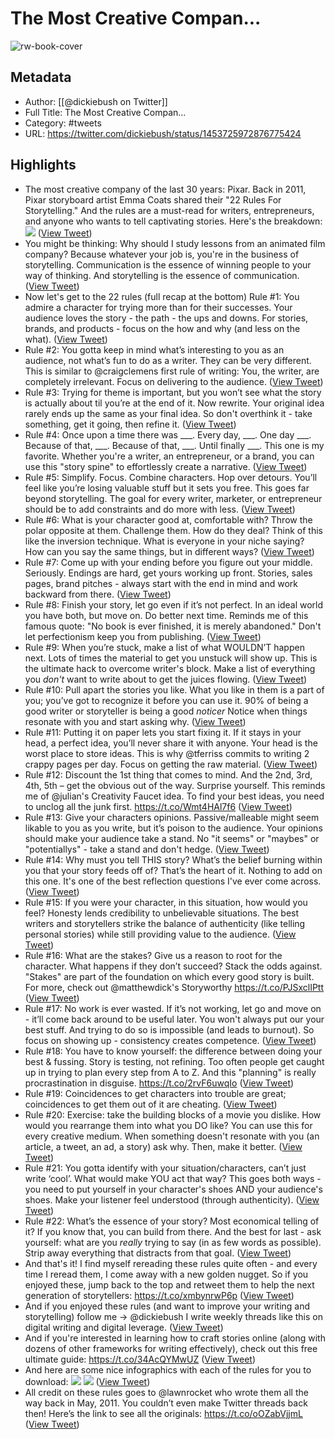 # The Most Creative Compan...

![rw-book-cover](https://pbs.twimg.com/profile_images/1369375779478462473/oA5oDI8V.jpg)

## Metadata
- Author: [[@dickiebush on Twitter]]
- Full Title: The Most Creative Compan...
- Category: #tweets
- URL: https://twitter.com/dickiebush/status/1453725972876775424

## Highlights
- The most creative company of the last 30 years:
  Pixar.
  Back in 2011, Pixar storyboard artist Emma Coats shared their "22 Rules For Storytelling."
  And the rules are a must-read for writers, entrepreneurs, and anyone who wants to tell captivating stories.
  Here's the breakdown: 
  ![](https://pbs.twimg.com/media/FCysDc1VcAIldJZ.png) ([View Tweet](https://twitter.com/dickiebush/status/1453725972876775424))
- You might be thinking:
  Why should I study lessons from an animated film company?
  Because whatever your job is, you're in the business of storytelling.
  Communication is the essence of winning people to your way of thinking.
  And storytelling is the essence of communication. ([View Tweet](https://twitter.com/dickiebush/status/1453726002195009550))
- Now let's get to the 22 rules (full recap at the bottom)
  Rule #1: You admire a character for trying more than for their successes.
  Your audience loves the story - the path - the ups and downs.
  For stories, brands, and products - focus on the how and why (and less on the what). ([View Tweet](https://twitter.com/dickiebush/status/1453726005776973829))
- Rule #2: You gotta keep in mind what’s interesting to you as an audience, not what’s fun to do as a writer. They can be very different.
  This is similar to @craigclemens first rule of writing:
  You, the writer, are completely irrelevant.
  Focus on delivering to the audience. ([View Tweet](https://twitter.com/dickiebush/status/1453726008616448007))
- Rule #3: Trying for theme is important, but you won’t see what the story is actually about til you’re at the end of it. Now rewrite.
  Your original idea rarely ends up the same as your final idea.
  So don't overthink it - take something, get it going, then refine it. ([View Tweet](https://twitter.com/dickiebush/status/1453726011611246596))
- Rule #4: Once upon a time there was ___. Every day, ___. One day ___. Because of that, ___. Because of that, ___. Until finally ___.
  This one is my favorite.
  Whether you're a writer, an entrepreneur, or a brand, you can use this "story spine" to effortlessly create a narrative. ([View Tweet](https://twitter.com/dickiebush/status/1453726014215909391))
- Rule #5: Simplify. Focus. Combine characters. Hop over detours. You’ll feel like you’re losing valuable stuff but it sets you free.
  This goes far beyond storytelling.
  The goal for every writer, marketer, or entrepreneur should be to add constraints and do more with less. ([View Tweet](https://twitter.com/dickiebush/status/1453726017957232658))
- Rule #6: What is your character good at, comfortable with? Throw the polar opposite at them. Challenge them. How do they deal?
  Think of this like the inversion technique. 
  What is everyone in your niche saying? 
  How can you say the same things, but in different ways? ([View Tweet](https://twitter.com/dickiebush/status/1453726020813557780))
- Rule #7: Come up with your ending before you figure out your middle. Seriously. Endings are hard, get yours working up front.
  Stories, sales pages, brand pitches - always start with the end in mind and work backward from there. ([View Tweet](https://twitter.com/dickiebush/status/1453726023594303491))
- Rule #8: Finish your story, let go even if it’s not perfect. In an ideal world you have both, but move on. Do better next time.
  Reminds me of this famous quote:
  "No book is ever finished, it is merely abandoned."
  Don't let perfectionism keep you from publishing. ([View Tweet](https://twitter.com/dickiebush/status/1453726026459058178))
- Rule #9: When you’re stuck, make a list of what WOULDN’T happen next. Lots of times the material to get you unstuck will show up.
  This is the ultimate hack to overcome writer's block.
  Make a list of everything you *don't* want to write about to get the juices flowing. ([View Tweet](https://twitter.com/dickiebush/status/1453726030007451660))
- Rule #10: Pull apart the stories you like. What you like in them is a part of you; you’ve got to recognize it before you can use it.
  90% of being a good writer or storyteller is being a good *noticer*
  Notice when things resonate with you and start asking why. ([View Tweet](https://twitter.com/dickiebush/status/1453726032553332741))
- Rule #11: Putting it on paper lets you start fixing it. If it stays in your head, a perfect idea, you’ll never share it with anyone.
  Your head is the worst place to store ideas.
  This is why @tferriss commits to writing 2 crappy pages per day.
  Focus on getting the raw material. ([View Tweet](https://twitter.com/dickiebush/status/1453726037007683600))
- Rule #12: Discount the 1st thing that comes to mind. And the 2nd, 3rd, 4th, 5th – get the obvious out of the way. Surprise yourself.
  This reminds me of @julian's Creativity Faucet idea.
  To find your best ideas, you need to unclog all the junk first.
  https://t.co/Wmt4HAl7f6 ([View Tweet](https://twitter.com/dickiebush/status/1453726039507562508))
- Rule #13: Give your characters opinions. Passive/malleable might seem likable to you as you write, but it’s poison to the audience.
  Your opinions should make your audience take a stand.
  No "it seems" or "maybes" or "potentiallys" - take a stand and don't hedge. ([View Tweet](https://twitter.com/dickiebush/status/1453726047791317000))
- Rule #14: Why must you tell THIS story? What’s the belief burning within you that your story feeds off of? That’s the heart of it.
  Nothing to add on this one. 
  It's one of the best reflection questions I've ever come across. ([View Tweet](https://twitter.com/dickiebush/status/1453726050144305154))
- Rule #15: If you were your character, in this situation, how would you feel? Honesty lends credibility to unbelievable situations.
  The best writers and storytellers strike the balance of authenticity (like telling personal stories) while still providing value to the audience. ([View Tweet](https://twitter.com/dickiebush/status/1453726053109669891))
- Rule #16: What are the stakes? Give us a reason to root for the character. What happens if they don’t succeed? Stack the odds against.
  "Stakes" are part of the foundation on which every good story is built.
  For more, check out @matthewdick's Storyworthy
  https://t.co/PJSxclIPtt ([View Tweet](https://twitter.com/dickiebush/status/1453726055894708248))
- Rule #17: No work is ever wasted. If it’s not working, let go and move on - it’ll come back around to be useful later.
  You won't always put our your best stuff. 
  And trying to do so is impossible (and leads to burnout).
  So focus on showing up - consistency creates competence. ([View Tweet](https://twitter.com/dickiebush/status/1453726059342356481))
- Rule #18: You have to know yourself: the difference between doing your best & fussing. Story is testing, not refining.
  Too often people get caught up in trying to plan every step from A to Z.
  And this "planning" is really procrastination in disguise.
  https://t.co/2rvF6uwqIo ([View Tweet](https://twitter.com/dickiebush/status/1453726061557006346))
- Rule #19: Coincidences to get characters into trouble are great; coincidences to get them out of it are cheating. ([View Tweet](https://twitter.com/dickiebush/status/1453726064832700424))
- Rule #20: Exercise: take the building blocks of a movie you dislike. How would you rearrange them into what you DO like?
  You can use this for every creative medium. 
  When something doesn't resonate with you (an article, a tweet, an ad, a story) ask why. 
  Then, make it better. ([View Tweet](https://twitter.com/dickiebush/status/1453726067022188545))
- Rule #21: You gotta identify with your situation/characters, can’t just write ‘cool’. What would make YOU act that way?
  This goes both ways - you need to put yourself in your character's shoes AND your audience's shoes.
  Make your listener feel understood (through authenticity). ([View Tweet](https://twitter.com/dickiebush/status/1453726070427963395))
- Rule #22: What’s the essence of your story? Most economical telling of it? If you know that, you can build from there.
  And the best for last - ask yourself: what are you *really* trying to say (in as few words as possible).
  Strip away everything that distracts from that goal. ([View Tweet](https://twitter.com/dickiebush/status/1453726072541892624))
- And that's it! 
  I find myself rereading these rules quite often - and every time I reread them, I come away with a new golden nugget. 
  So if you enjoyed these, jump back to the top and retweet them to help the next generation of storytellers:
  https://t.co/xmbynrwP6p ([View Tweet](https://twitter.com/dickiebush/status/1453726724873617423))
- And if you enjoyed these rules (and want to improve your writing and storytelling) follow me → @dickiebush
  I write weekly threads like this on digital writing and digital leverage. ([View Tweet](https://twitter.com/dickiebush/status/1453727890487451654))
- And if you're interested in learning how to craft stories online (along with dozens of other frameworks for writing effectively), check out this free ultimate guide: 
  https://t.co/34AcQYMwUZ ([View Tweet](https://twitter.com/dickiebush/status/1453728221195689987))
- And here are some nice infographics with each of the rules for you to download: 
  ![](https://pbs.twimg.com/media/FCyuU0qVQAMz0BD.png) 
  ![](https://pbs.twimg.com/media/FCyuZ4gVkAkyQcZ.jpg) ([View Tweet](https://twitter.com/dickiebush/status/1453728569448747018))
- All credit on these rules goes to @lawnrocket who wrote them all the way back in May, 2011.
  You couldn’t even make Twitter threads back then!
  Here’s the link to see all the originals:
  https://t.co/oOZabVjjmL ([View Tweet](https://twitter.com/dickiebush/status/1453743665810186249))
